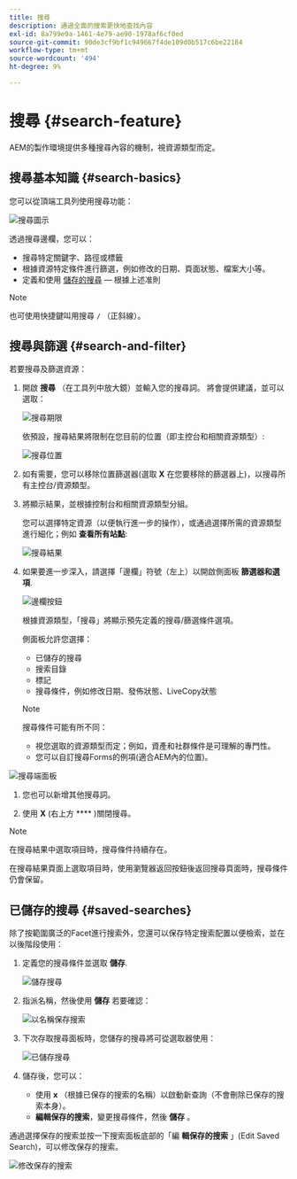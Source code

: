 ```yaml
---
title: 搜尋
description: 通過全面的搜索更快地查找內容
exl-id: 8a799e9a-1461-4e79-ae90-1978af6cf0ed
source-git-commit: 90de3cf9bf1c949667f4de109d0b517c6be22184
workflow-type: tm+mt
source-wordcount: '494'
ht-degree: 9%

---
```


# 搜尋 {#search-feature}

AEM的製作環境提供多種搜尋內容的機制，視資源類型而定。

## 搜尋基本知識 {#search-basics}

您可以從頂端工具列使用搜尋功能：

![搜尋圖示](/help/sites-cloud/authoring/assets/search-icon.png)

透過搜尋邊欄，您可以：

* 搜尋特定關鍵字、路徑或標籤
* 根據資源特定條件進行篩選，例如修改的日期、頁面狀態、檔案大小等。
* 定義和使用 [儲存的搜尋](#saved-searches)  — 根據上述准則

>[!NOTE]
>
>也可使用快捷鍵叫用搜尋 `/` （正斜線）。

## 搜尋與篩選 {#search-and-filter}

若要搜尋及篩選資源：

1. 開啟 **搜尋** （在工具列中放大鏡）並輸入您的搜尋詞。 將會提供建議，並可以選取：

   ![搜尋期限](/help/sites-cloud/authoring/assets/search-term.png)

   依預設，搜尋結果將限制在您目前的位置（即主控台和相關資源類型）:

   ![搜尋位置](/help/sites-cloud/authoring/assets/search-term-location.png)

1. 如有需要，您可以移除位置篩選器(選取 **X** 在您要移除的篩選器上)，以搜尋所有主控台/資源類型。
1. 將顯示結果，並根據控制台和相關資源類型分組。

   您可以選擇特定資源（以便執行進一步的操作），或通過選擇所需的資源類型進行細化；例如 **查看所有站點**:

   ![搜尋結果](/help/sites-cloud/authoring/assets/search-results.png)

1. 如果要進一步深入，請選擇「邊欄」符號（左上）以開啟側面板 **篩選器和選項**.

   ![邊欄按鈕](/help/sites-cloud/authoring/assets/rail-button.png)

   根據資源類型，「搜尋」將顯示預先定義的搜尋/篩選條件選項。

   側面板允許您選擇：

   * 已儲存的搜尋
   * 搜索目錄
   * 標記
   * 搜尋條件，例如修改日期、發佈狀態、LiveCopy狀態

   >[!NOTE]
   >
   >搜尋條件可能有所不同：
   >
   >* 視您選取的資源類型而定；例如，資產和社群條件是可理解的專門性。
   >* 您可以自訂搜尋Forms的例項(適合AEM內的位置)。


<!--
  >* Your instance as the [Search Forms](/help/sites-administering/search-forms.md) can be customized (appropriate to the location within AEM).
  -->

![搜尋端面板](/help/sites-cloud/authoring/assets/search-side-panel.png)

1. 您也可以新增其他搜尋詞。

1. 使用 **X** (右上方 **** )關閉搜尋。

>[!NOTE]
>
>在搜尋結果中選取項目時，搜尋條件持續存在。
>
>在搜尋結果頁面上選取項目時，使用瀏覽器返回按鈕後返回搜尋頁面時，搜尋條件仍會保留。

## 已儲存的搜尋 {#saved-searches}

除了按範圍廣泛的Facet進行搜索外，您還可以保存特定搜索配置以便檢索，並在以後階段使用：

1. 定義您的搜尋條件並選取 **儲存**.

   ![儲存搜尋](/help/sites-cloud/authoring/assets/search-side-panel.png)

1. 指派名稱，然後使用 **儲存** 若要確認：

   ![以名稱保存搜索](/help/sites-cloud/authoring/assets/search-save-name.png)

1. 下次存取搜尋面板時，您儲存的搜尋將可從選取器使用：

   ![已儲存搜尋](/help/sites-cloud/authoring/assets/saved-searches.png)

1. 儲存後，您可以：

   * 使用 **x** （根據已保存的搜索的名稱）以啟動新查詢（不會刪除已保存的搜索本身）。
   * **編輯保存的搜索**，變更搜尋條件，然後 **儲存** 。

通過選擇保存的搜索並按一下搜索面板底部的「編 **輯保存的搜索** 」(Edit Saved Search)，可以修改保存的搜索。

![修改保存的搜索](/help/sites-cloud/authoring/assets/saved-searches-modify.png)
